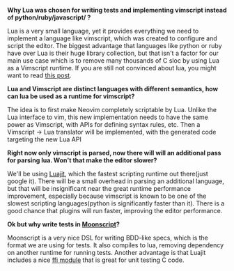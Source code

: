 **Why Lua was chosen for writing tests and implementing vimscript instead of python/ruby/javascript/<fill with your favorite scripting language> ?**

Lua is a very small language, yet it provides everything we need to implement a language like vimscript, which was created to configure and script the editor. The biggest advantage that languages like python or ruby have over Lua is their huge library collection, but that isn't a factor for our main use case which is to remove many thousands of C sloc by using Lua as a Vimscript runtime. If you are still not convinced about lua, you might want to read [this post](http://www.altdevblogaday.com/2013/02/19/why-lua/).

**Lua and Vimscript are distinct languages with different semantics, how can lua be used as a runtime for vimscript?**

The idea is to first make Neovim completely scriptable by Lua. Unlike the Lua interface to vim, this new implementation needs to have the same power as Vimscript, with APIs for defining syntax rules, etc. Then a Vimscript -> Lua translator will be implemented, with the generated code targeting the new Lua API

**Right now only vimscript is parsed, now there will will an additional pass for parsing lua. Won't that make the editor slower?**

We'll be using [Luajit](http://luajit.org/), which the fastest scripting runtime out there(just google it). There will be a small overhead in parsing an additional language, but that will be insignificant near the great runtime performance improvement, especially because vimscript is known to be one of the slowest scripting languages(python is significantly faster than it). There is a good chance that plugins will run  faster, improving the editor performance.

**Ok but why write tests in [Moonscript](http://moonscript.org/)?**

Moonscript is a very nice DSL for writing BDD-like specs, which is the format we are using for tests. It also compiles to lua, removing dependency on another runtime for running tests. Another advantage is that Luajit includes a nice [ffi module](http://luajit.org/ext_ffi_api.html) that is great for unit testing C code.